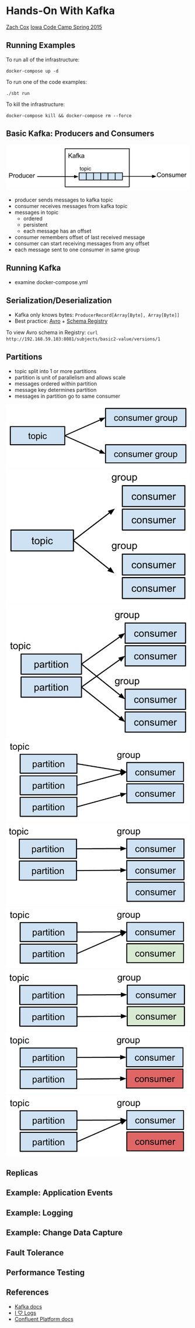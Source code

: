# Hands-On With Kafka

[Zach Cox](http://theza.ch)
[Iowa Code Camp Spring 2015](http://iowacodecamp.com)

## Running Examples

To run all of the infrastructure:

```
docker-compose up -d
```

To run one of the code examples:

```
./sbt run
```

To kill the infrastructure:

```
docker-compose kill && docker-compose rm --force
```

## Basic Kafka: Producers and Consumers

![](img/kafka0.png)

- producer sends messages to kafka topic
- consumer receives messages from kafka topic
- messages in topic
  - ordered
  - persistent
  - each message has an offset
- consumer remembers offset of last received message
- consumer can start receiving messages from any offset
- each message sent to one consumer in same group

## Running Kafka

- examine docker-compose.yml

## Serialization/Deserialization

- Kafka only knows bytes: `ProducerRecord[Array[Byte], Array[Byte]]`
- Best practice: [Avro](http://avro.apache.org/) + [Schema Registry](http://confluent.io/docs/current/schema-registry/docs/intro.html)

To view Avro schema in Registry: `curl http://192.168.59.103:8081/subjects/basic2-value/versions/1`

## Partitions

- topic split into 1 or more partitions
- partition is unit of parallelism and allows scale
- messages ordered within partition
- message key determines partition
- messages in partition go to same consumer

![](img/consumer1.png)
![](img/consumer2.png)
![](img/consumer3.png)
![](img/consumer4.png)
![](img/consumer5.png)
![](img/consumer6.png)
![](img/consumer6b.png)
![](img/consumer7.png)
![](img/consumer7b.png)

## Replicas

## Example: Application Events

## Example: Logging

## Example: Change Data Capture

## Fault Tolerance

## Performance Testing

## References

- [Kafka docs](http://kafka.apache.org/documentation.html)
- [I ♡ Logs](http://shop.oreilly.com/product/0636920034339.do)
- [Confluent Platform docs](http://confluent.io/docs/current/index.html)
